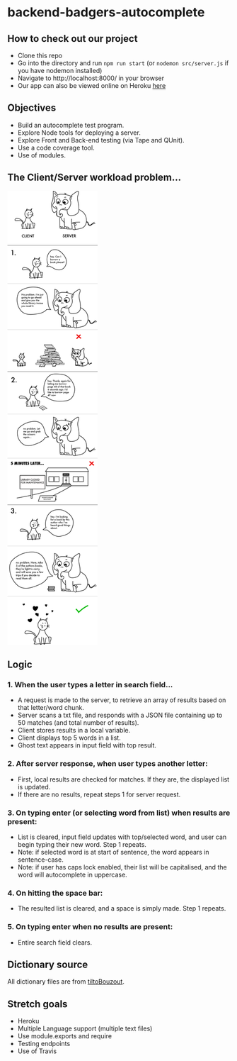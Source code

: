 # backend-badgers-autocomplete

## How to check out our project

- Clone this repo
- Go into the directory and run ```npm run start``` (or ```nodemon src/server.js``` if you have nodemon installed)
- Navigate to http://localhost:8000/ in your browser
- Our app can also be viewed online on Heroku [here](https://damp-reef-40042.herokuapp.com/)

## Objectives

- Build an autocomplete test program.
- Explore Node tools for deploying a server.
- Explore Front and Back-end testing (via Tape and QUnit).
- Use a code coverage tool.
- Use of modules.

## The Client/Server workload problem...

![Illustration](public/images/client-server.png)

## Logic

### 1. When the user types a letter in search field...
- A request is made to the server, to retrieve an array of results based on that letter/word chunk.
- Server scans a txt file, and responds with a JSON file containing up to 50 matches (and total number of results).
- Client stores results in a local variable.
- Client displays top 5 words in a list.
- Ghost text appears in input field with top result.

### 2. After server response, when user types another letter:
- First, local results are checked for matches. If they are, the displayed list is updated.
- If there are no results, repeat steps 1 for server request.

### 3. On typing enter (or selecting word from list) when results are present:
- List is cleared, input field updates with top/selected word, and user can begin typing their new word. Step 1 repeats.
- Note: if selected word is at start of sentence, the word appears in sentence-case.
- Note: if user has caps lock enabled, their list will be capitalised, and the word will autocomplete in uppercase.

### 4. On hitting the space bar:
- The resulted list is cleared, and a space is simply made. Step 1 repeats.

### 5. On typing enter when no results are present:
- Entire search field clears.

## Dictionary source
All dictionary files are from [tiltoBouzout](https://github.com/titoBouzout/Dictionaries).



## Stretch goals

- Heroku
- Multiple Language support (multiple text files)
- Use module.exports and require
- Testing endpoints
- Use of Travis
